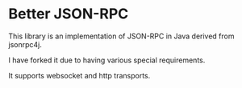 
# Better JSON-RPC

This library is an implementation of JSON-RPC in Java derived from jsonrpc4j.

I have forked it due to having various special requirements.

It supports websocket and http transports.

